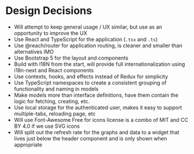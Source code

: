 # Design Decisions

- Will attempt to keep general usage / UX similar, but use as an opportunity to improve the UX
- Use React and TypeScript for the application (`.tsx` and `.ts`)
- Use @reach/router for application routing, is cleaner and smaller than alternatives IMO
- Use Bootstrap 5 for the layout and components
- Build with I18N from the start, will provide full internationalization using i18n-next and React components
- Use contexts, hooks, and effects instead of Redux for simplicity
- Use TypeScript namespaces to create a consistent grouping of functionality and naming in models
- Make models more than interface definitions, have them contain the logic for fetching, creating, etc.
- Use local storage for the authenticated user, makes it easy to support multiple-tabs, reloading page, etc
- Will use Font-Awesome Free for icons license is a combo of MIT and CC BY 4.0 if we use SVG icons
- Will split out the refresh rate for the graphs and data to a widget that lives just below the header component and is only shown when appropriate
